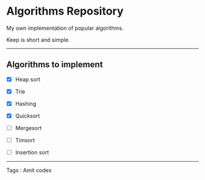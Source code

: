 # Algorithms Repository

My own implementation of popular algorithms.

Keep is short and simple.

----------

## Algorithms to implement

- [x] Heap sort

- [x] Trie

- [x] Hashing

- [x] Quicksort

- [ ] Mergesort

- [ ] Timsort

- [ ] Insertion sort


<!-- - [x] Keylogger for keyboard -->

----------


Tags : Amit codes
